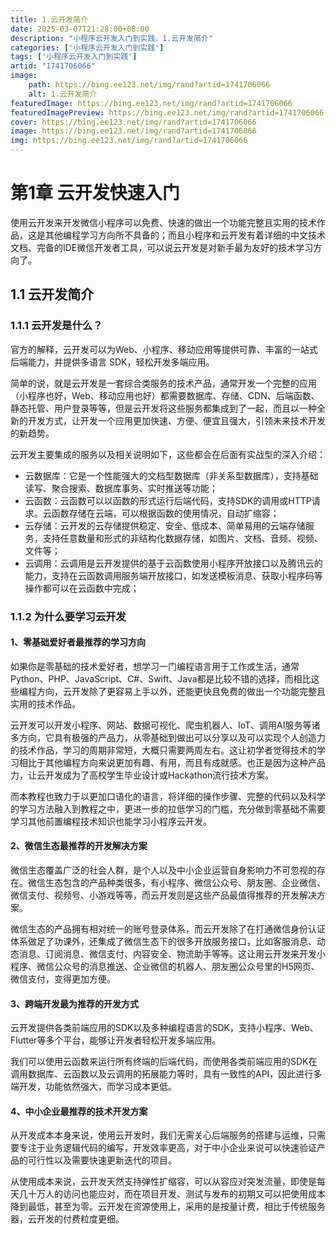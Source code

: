 ```yaml
---
title: 1.云开发简介
date: 2025-03-07T21:28:00+08:00
description: "小程序云开发入门到实践，1.云开发简介"
categories: ['小程序云开发入门到实践']
tags: ['小程序云开发入门到实践']
artid: "1741706066"
image:
    path: https://bing.ee123.net/img/rand?artid=1741706066
    alt: 1.云开发简介
featuredImage: https://bing.ee123.net/img/rand?artid=1741706066
featuredImagePreview: https://bing.ee123.net/img/rand?artid=1741706066
cover: https://bing.ee123.net/img/rand?artid=1741706066
image: https://bing.ee123.net/img/rand?artid=1741706066
img: https://bing.ee123.net/img/rand?artid=1741706066
---
```


# 第1章 云开发快速入门
使用云开发来开发微信小程序可以免费、快速的做出一个功能完整且实用的技术作品，这是其他编程学习方向所不具备的；而且小程序和云开发有着详细的中文技术文档、完备的IDE微信开发者工具，可以说云开发是对新手最为友好的技术学习方向了。

## 1.1 云开发简介
### 1.1.1 云开发是什么？
官方的解释，云开发可以为Web、小程序、移动应用等提供可靠、丰富的一站式后端能力，并提供多语言 SDK，轻松开发多端应用。

简单的说，就是云开发是一套综合类服务的技术产品，通常开发一个完整的应用（小程序也好，Web、移动应用也好）都需要数据库、存储、CDN、后端函数、静态托管、用户登录等等，但是云开发将这些服务都集成到了一起，而且以一种全新的开发方式，让开发一个应用更加快速、方便、便宜且强大，引领未来技术开发的新趋势。

云开发主要集成的服务以及相关说明如下，这些都会在后面有实战型的深入介绍：
- 云数据库：它是一个性能强大的文档型数据库（非关系型数据库），支持基础读写、聚合搜索、数据库事务、实时推送等功能；
- 云函数：云函数可以以函数的形式运行后端代码，支持SDK的调用或HTTP请求。云函数存储在云端，可以根据函数的使用情况，自动扩缩容；
- 云存储：云开发的云存储提供稳定、安全、低成本、简单易用的云端存储服务，支持任意数量和形式的非结构化数据存储，如图片、文档、音频、视频、文件等；
- 云调用：云调用是云开发提供的基于云函数使用小程序开放接口以及腾讯云的能力，支持在云函数调用服务端开放接口，如发送模板消息、获取小程序码等操作都可以在云函数中完成；

### 1.1.2 为什么要学习云开发
#### 1、零基础爱好者最推荐的学习方向
如果你是零基础的技术爱好者，想学习一门编程语言用于工作或生活，通常Python、PHP、JavaScript、C#、Swift、Java都是比较不错的选择，而相比这些编程方向，云开发除了更容易上手以外，还能更快且免费的做出一个功能完整且实用的技术作品。

云开发可以开发小程序、网站、数据可视化、爬虫机器人、IoT、调用AI服务等诸多方向，它具有极强的产品力，从零基础到做出可以分享以及可以实现个人创造力的技术作品，学习的周期非常短，大概只需要两周左右。这让初学者觉得技术的学习相比于其他编程方向来说更加有趣、有用，而且有成就感。也正是因为这种产品力，让云开发成为了高校学生毕业设计或Hackathon流行技术方案。

而本教程也致力于以更加口语化的语言，将详细的操作步骤、完整的代码以及科学的学习方法融入到教程之中，更进一步的拉低学习的门槛，充分做到零基础不需要学习其他前置编程技术知识也能学习小程序云开发。

#### 2、微信生态最推荐的开发解决方案
微信生态覆盖广泛的社会人群，是个人以及中小企业运营自身影响力不可忽视的存在。微信生态包含的产品种类很多，有小程序、微信公众号、朋友圈、企业微信、微信支付、视频号、小游戏等等，而云开发则是这些产品最值得推荐的开发解决方案。

微信生态的产品拥有相对统一的账号登录体系，而云开发除了在打通微信身份认证体系做足了功课外，还集成了微信生态下的很多开放服务接口，比如客服消息、动态消息、订阅消息、微信支付、内容安全、物流助手等等。这让用云开发来开发小程序、微信公众号的消息推送、企业微信的机器人、朋友圈公众号里的H5网页、微信支付，变得更加方便。

#### 3、跨端开发最为推荐的开发方式
云开发提供各类前端应用的SDK以及多种编程语言的SDK，支持小程序、Web、Flutter等多个平台，能够让开发者轻松开发多端应用。

我们可以使用云函数来运行所有终端的后端代码，而使用各类前端应用的SDK在调用数据库、云函数以及云调用的拓展能力等时，具有一致性的API，因此进行多端开发，功能依然强大，而学习成本更低。

#### 4、中小企业最推荐的技术开发方案
从开发成本本身来说，使用云开发时，我们无需关心后端服务的搭建与运维，只需要专注于业务逻辑代码的编写，开发效率更高，对于中小企业来说可以快速验证产品的可行性以及需要快速更新迭代的项目。

从使用成本来说，云开发天然支持弹性扩缩容，可以从容应对突发流量，即使是每天几十万人的访问也能应对，而在项目开发、测试与发布的初期又可以把使用成本降到最低，甚至为零。云开发在资源使用上，采用的是按量计费，相比于传统服务器，云开发的付费粒度更细。